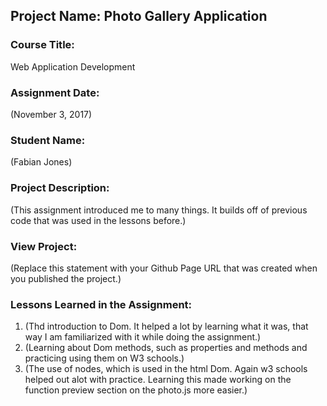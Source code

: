## Project Name:  Photo Gallery Application

### Course Title:
Web Application Development

### Assignment Date:  
(November 3, 2017)

### Student Name:  
(Fabian Jones)

### Project Description:
(This assignment introduced me to many things. It builds off of previous code that was used in the lessons before.)

### View Project:
(Replace this statement with your Github Page URL that was created when you 
 published the project.)

### Lessons Learned in the Assignment:
1. (Thd introduction to Dom. It helped a lot by learning what it was, that way I am familiarized with it while doing the assignment.)
2. (Learning about Dom methods, such as properties and methods and practicing using them on W3 schools.)
3. (The use of nodes, which is used in the html Dom. Again w3 schools helped out alot with practice. Learning this made working on the function preview section on the photo.js more easier.)

